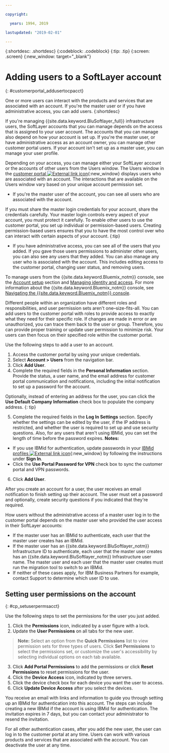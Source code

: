 ```yaml
---

copyright:

  years: 1994, 2019

lastupdated: "2019-02-01"

---
```


{:shortdesc: .shortdesc}
{:codeblock: .codeblock}
{:tip: .tip}
{:screen: .screen}
{:new_window: target="_blank"}


# Adding users to a SoftLayer account
{: #customerportal_addusertocpacct}

One or more users can interact with the products and services that are associated with an account. If you're the master user or if you have administrative access, you can add users.
{:shortdesc}

If you're managing {{site.data.keyword.BluSoftlayer_full}} infrastructure users, the SoftLayer accounts that you can manage depends on the access that is assigned to your user account. The accounts that you can manage also depend on how your account is set up. If you're the master user, or have administrative access as an account owner, you can manage other customer portal users. If your account isn't set up as a master user, you can manage your user profile.

Depending on your access, you can manage either your SoftLayer account or the accounts of other users from the Users window. The Users window in the [customer portal ![External link icon](../icons/launch-glyph.svg)](https://control.softlayer.com/){:new_window} displays users who are associated with an account. The interactions that are available on the Users window vary based on your unique account permission set.
  * If you're the master user of the account, you can see all users who are associated with the account.

  If you must share the master login credentials for your account, share the credentials carefully. Your master login controls every aspect of your account, you must protect it carefully. To enable other users to use the customer portal, you set up individual or permission-based users. Creating permission-based users ensures that you to have the most control over who can interact with certain aspects of your account.
{:tip}

  * If you have administrative access, you can see all of the users that you added. If you gave those users permissions to administer other users, you can also see any users that they added. You can also manage any user who is associated with the account. This includes editing access to the customer portal, changing user status, and removing users.

To manage users from the {{site.data.keyword.Bluemix_notm}} console, see the [Account setup](/docs/account/adminpublic.html#signing-up-for-ibm-cloud) section and [Managing identity and access](/docs/iam/quickstart.html#getstarted). For more information about the {{site.data.keyword.Bluemix_notm}} console, see [Navigating the {{site.data.keyword.Bluemix_notm}} console](/docs/overview/ui.html#ui).

Different people within an organization have different roles and responsibilities, and user permission sets aren't one–size-fits-all. You can add users to the customer portal with roles to provide access to exactly what they need for their specific role. If changes are made in error or are unauthorized, you can trace them back to the user or group. Therefore, you can provide proper training or update user permission to minimize risk. Your users can then focus on their specified role within the customer portal.

Use the following steps to add a user to an account.

1. Access the customer portal by using your unique credentials.
2. Select **Account > Users** from the navigation bar.
3. Click **Add User**.
4. Complete the required fields in the **Personal Information** section. Provide the status, a user name, and the email address for customer portal communication and notifications, including the initial notification to set up a password for the account.

  Optionally, instead of entering an address for the user, you can click the **Use Default Company Information** check box to populate the company address.
  {: tip}

5. Complete the required fields in the **Log In Settings** section. Specify whether the settings can be edited by the user, if the IP address is restricted, and whether the user is required to set up and use security questions. Also, for any users that aren't using IBMid, you can set the length of time before the password expires.
**Notes:**
* If you use IBMid for authentication, update passwords in your [IBMid profiles ![External link icon](../icons/launch-glyph.svg)](https://www.ibm.com/account/profile){:new_window} by following the instructions under **Sign In**.
* Click the **Use Portal Password for VPN** check box to sync the customer portal and VPN passwords.
6. Click **Add User**.

After you create an account for a user, the user receives an email notification to finish setting up their account. The user must set a password and optionally, create security questions if you indicated that they're required.

How users without the administrative access of a master user log in to the customer portal depends on the master user who provided the user access in their SoftLayer accounts:
  * If the master user has an IBMid to authenticate, each user that the master user creates has an IBMid.
  * If the master user has an {{site.data.keyword.BluSoftlayer_notm}} Infrastructure ID to authenticate, each user that the master user creates has an {{site.data.keyword.BluSoftlayer_notm}} Infrastructure user name. The master user and each user that the master user creates must run the migration tool to switch to an IBMid.
  * If neither of these cases apply, for IBM Business Partners for example, contact Support to determine which user ID to use.

## Setting user permissions on the account
{: #cp_setuserpermsacct}

Use the following steps to set the permissions for the user you just added.

1. Click the **Permissions** icon, indicated by a user figure with a lock.
2. Update the **User Permissions** on all tabs for the new user.
> **Note:** Select an option from the **Quick Permissions** list to view permission sets for three types of users. Click **Set Permissions** to select the permissions set, or customize the user's accessibility by selecting individual options on each tab available.
3. Click **Add Portal Permissions** to add the permissions or click **Reset Permissions** to reset permissions for the user.
4. Click the **Device Access** icon, indicated by three servers.
5. Click the device check box for each device you want the user to access.
6. Click **Update Device Access** after you select the devices.

You receive an email with links and information to guide you through setting up an IBMid for authentication into this account. The steps can include creating a new IBMid if the account is using IBMid for authentication. The invitation expires in 7 days, but you can contact your administrator to resend the invitation.

For all other authentication cases, after you add the new user, the user can log in to the customer portal at any time. Users can work with various products and services that are associated with the account. You can deactivate the user at any time.
